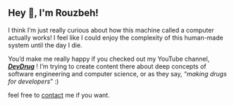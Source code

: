 ## Hey 👋, I'm Rouzbeh!

I think I’m just really curious about how this machine called a computer actually works! I feel like I could enjoy the complexity of this human-made system until the day I die.

You’d make me really happy if you checked out my YouTube channel, ***[DevDrug](https://www.youtube.com/@devdrug)*** ! I’m trying to create content there about deep concepts of software engineering and computer science, or as they say, “*making drugs for developers*” :)

feel free to [contact](https://t.me/rouzbehsbz) me if you want.
